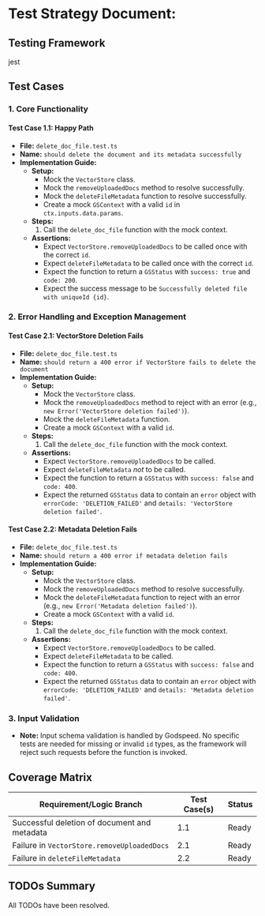 # Test Strategy Document:

## Testing Framework
jest

## Test Cases

### 1. Core Functionality

#### Test Case 1.1: Happy Path
- **File:** `delete_doc_file.test.ts`
- **Name:** `should delete the document and its metadata successfully`
- **Implementation Guide:**
  - **Setup:**
    - Mock the `VectorStore` class.
    - Mock the `removeUploadedDocs` method to resolve successfully.
    - Mock the `deleteFileMetadata` function to resolve successfully.
    - Create a mock `GSContext` with a valid `id` in `ctx.inputs.data.params`.
  - **Steps:**
    1. Call the `delete_doc_file` function with the mock context.
  - **Assertions:**
    - Expect `VectorStore.removeUploadedDocs` to be called once with the correct `id`.
    - Expect `deleteFileMetadata` to be called once with the correct `id`.
    - Expect the function to return a `GSStatus` with `success: true` and `code: 200`.
    - Expect the success message to be `Successfully deleted file with uniqueId {id}`.

### 2. Error Handling and Exception Management

#### Test Case 2.1: VectorStore Deletion Fails
- **File:** `delete_doc_file.test.ts`
- **Name:** `should return a 400 error if VectorStore fails to delete the document`
- **Implementation Guide:**
  - **Setup:**
    - Mock the `VectorStore` class.
    - Mock the `removeUploadedDocs` method to reject with an error (e.g., `new Error('VectorStore deletion failed')`).
    - Mock the `deleteFileMetadata` function.
    - Create a mock `GSContext` with a valid `id`.
  - **Steps:**
    1. Call the `delete_doc_file` function with the mock context.
  - **Assertions:**
    - Expect `VectorStore.removeUploadedDocs` to be called.
    - Expect `deleteFileMetadata` *not* to be called.
    - Expect the function to return a `GSStatus` with `success: false` and `code: 400`.
    - Expect the returned `GSStatus` data to contain an `error` object with `errorCode: 'DELETION_FAILED'` and `details: 'VectorStore deletion failed'`.

#### Test Case 2.2: Metadata Deletion Fails
- **File:** `delete_doc_file.test.ts`
- **Name:** `should return a 400 error if metadata deletion fails`
- **Implementation Guide:**
  - **Setup:**
    - Mock the `VectorStore` class.
    - Mock the `removeUploadedDocs` method to resolve successfully.
    - Mock the `deleteFileMetadata` function to reject with an error (e.g., `new Error('Metadata deletion failed')`).
    - Create a mock `GSContext` with a valid `id`.
  - **Steps:**
    1. Call the `delete_doc_file` function with the mock context.
  - **Assertions:**
    - Expect `VectorStore.removeUploadedDocs` to be called.
    - Expect `deleteFileMetadata` to be called.
    - Expect the function to return a `GSStatus` with `success: false` and `code: 400`.
    - Expect the returned `GSStatus` data to contain an `error` object with `errorCode: 'DELETION_FAILED'` and `details: 'Metadata deletion failed'`.

### 3. Input Validation
- **Note:** Input schema validation is handled by Godspeed. No specific tests are needed for missing or invalid `id` types, as the framework will reject such requests before the function is invoked.

## Coverage Matrix

| Requirement/Logic Branch | Test Case(s) | Status |
| ------------------------ | ------------ | ------ |
| Successful deletion of document and metadata | 1.1 | Ready |
| Failure in `VectorStore.removeUploadedDocs` | 2.1 | Ready |
| Failure in `deleteFileMetadata` | 2.2 | Ready |

## TODOs Summary
All TODOs have been resolved.